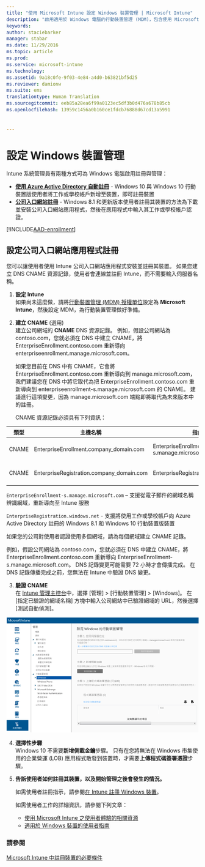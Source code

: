 ```yaml
---
title: "使用 Microsoft Intune 設定 Windows 裝置管理 | Microsoft Intune"
description: "啟用適用於 Windows 電腦的行動裝置管理 (MDM)，包含使用 Microsoft Intune 的 Windows 10 裝置。"
keywords: 
author: staciebarker
manager: stabar
ms.date: 11/29/2016
ms.topic: article
ms.prod: 
ms.service: microsoft-intune
ms.technology: 
ms.assetid: 9a18c0fe-9f03-4e84-a4d0-b63821bf5d25
ms.reviewer: damionw
ms.suite: ems
translationtype: Human Translation
ms.sourcegitcommit: eeb85a28ea6f99a0123ec5df3b0d476a678b85cb
ms.openlocfilehash: 13959c1456a0b160ce1fdcb76888d67cd13a5991


---
```


# <a name="set-up-windows-device-management"></a>設定 Windows 裝置管理

Intune 系統管理員有兩種方式可為 Windows 電腦啟用註冊與管理：

- **[使用 Azure Active Directory 自動註冊](#azure-active-directory-enrollment)** - Windows 10 與 Windows 10 行動裝置版使用者將工作或學校帳戶新增至裝置，即可註冊裝置
- **[公司入口網站註冊](#company-portal-app-enrollment)** - Windows 8.1 和更新版本使用者註冊其裝置的方法為下載並安裝公司入口網站應用程式，然後在應用程式中輸入其工作或學校帳戶認證。

[!INCLUDE[AAD-enrollment](../includes/win10-automatic-enrollment-aad.md)]

## <a name="set-up-company-portal-app-enrollment"></a>設定公司入口網站應用程式註冊
您可以讓使用者使用 Intune 公司入口網站應用程式安裝並註冊其裝置。 如果您建立 DNS CNAME 資源記錄，使用者會連線並註冊 Intune，而不需要輸入伺服器名稱。

1. **設定 Intune**<br>
如果尚未這麼做，請將[行動裝置管理 (MDM) 授權單位](prerequisites-for-enrollment.md#set-mobile-device-management-authority)設定為 **Microsoft Intune**，然後設定 MDM，為行動裝置管理做好準備。

2. **建立 CNAME** (選用)<br>建立公司網域的 **CNAME** DNS 資源記錄。 例如，假設公司網站為 contoso.com，您就必須在 DNS 中建立 CNAME，將 EnterpriseEnrollment.contoso.com 重新導向 enterpriseenrollment.manage.microsoft.com。

    如果您目前在 DNS 中有 CNAME，它會將EnterpriseEnrollment.contoso.com 重新導向到 manage.microsoft.com，我們建議您在 DNS 中將它取代為把 EnterpriseEnrollment.contoso.com 重新導向到 enterpriseenrollment-s.manage.microsoft.com 的 CNAME。 建議進行這項變更，因為 manage.microsoft.com 端點即將取代為未來版本中的註冊。

    CNAME 資源記錄必須具有下列資訊：

  |類型|主機名稱|指向|TTL|
  |--------|-------------|-------------|-------|
  |CNAME|EnterpriseEnrollment.company_domain.com|EnterpriseEnrollment-s.manage.microsoft.com |1 小時|
  |CNAME|EnterpriseRegistration.company_domain.com|EnterpriseRegistration.windows.net|1 小時|

  `EnterpriseEnrollment-s.manage.microsoft.com` – 支援從電子郵件的網域名稱辨識網域，重新導向至 Intune 服務

  `EnterpriseRegistration.windows.net` - 支援將使用工作或學校帳戶向 Azure Active Directory 註冊的 Windows 8.1 和 Windows 10 行動裝置版裝置

  如果您的公司對使用者認證使用多個網域，請為每個網域建立 CNAME 記錄。

  例如，假設公司網站為 contoso.com，您就必須在 DNS 中建立 CNAME，將 EnterpriseEnrollment.contoso.com 重新導向 EnterpriseEnrollment-s.manage.microsoft.com。 DNS 記錄變更可能需要 72 小時才會傳播完成。 在 DNS 記錄傳播完成之前，您無法在 Intune 中驗證 DNS 變更。

3.  **驗證 CNAME**<br>在 [Intune 管理主控台](http://manage.microsoft.com)中，選擇 [管理] &gt; [行動裝置管理] &gt; [Windows]。 在 [指定已驗證的網域名稱] 方塊中輸入公司網站中已驗證網域的 URL，然後選擇 [測試自動偵測]。

  ![Windows 裝置管理對話方塊](../media/enroll-intune-winenr.png)

4.  **選擇性步驟**<br>Windows 10 不需要**新增側載金鑰**步驟。 只有在您將無法在 Windows 市集使用的企業營運 (LOB) 應用程式散發到裝置時，才需要**上傳程式碼簽署憑證**步驟。

6.  **告訴使用者如何註冊其裝置，以及開始管理之後會發生的情況。**

    如需使用者註冊指示，請參閱[在 Intune 註冊 Windows 裝置](../enduser/enroll-your-device-in-intune-windows.md)。

    如需使用者工作的詳細資訊，請參閱下列文章：
      - [使用 Microsoft Intune 之使用者體驗的相關資源](what-to-tell-your-end-users-about-using-microsoft-intune.md)
      - [適用於 Windows 裝置的使用者指南](../enduser/using-your-windows-device-with-intune.md)

### <a name="see-also"></a>請參閱
[Microsoft Intune 中註冊裝置的必要條件](prerequisites-for-enrollment.md)



<!--HONumber=Nov16_HO5-->


